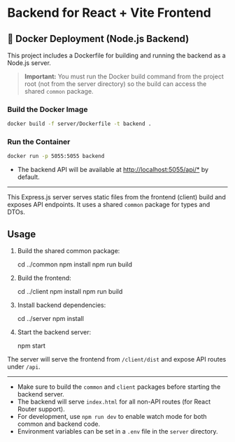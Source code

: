 # Backend for React + Vite Frontend

## 🐳 Docker Deployment (Node.js Backend)

This project includes a Dockerfile for building and running the backend as a Node.js server.

> **Important:** You must run the Docker build command from the project root (not from the server directory) so the build can access the shared `common` package.

### Build the Docker Image
```sh
docker build -f server/Dockerfile -t backend .
```

### Run the Container
```sh
docker run -p 5055:5055 backend
```

- The backend API will be available at [http://localhost:5055/api/*](http://localhost:5055/api/*) by default.

---

This Express.js server serves static files from the frontend (client) build and exposes API endpoints. It uses a shared `common` package for types and DTOs.

## Usage

1. Build the shared common package:

    cd ../common
    npm install
    npm run build

2. Build the frontend:

    cd ../client
    npm install
    npm run build

3. Install backend dependencies:

    cd ../server
    npm install

4. Start the backend server:

    npm start

The server will serve the frontend from `/client/dist` and expose API routes under `/api`.

---

- Make sure to build the `common` and `client` packages before starting the backend server.
- The backend will serve `index.html` for all non-API routes (for React Router support).
- For development, use `npm run dev` to enable watch mode for both common and backend code.
- Environment variables can be set in a `.env` file in the `server` directory.

